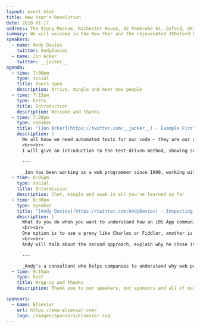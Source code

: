 ```yaml
---
layout: event.html
title: New Year's Resolution
date: 2018-01-17
address: The Story Museum, Rochester House, 42 Pembroke St, Oxford, OX11BP
summary: We will welcome in the New Year and the rejuvenated JSOxford by looking at a couple of topics that many developers wish to improve - Testing and Performance.
speakers:
  - name: Andy Davies
    twitter: AndyDavies
  - name: Jon Acker
    twitter: __jacker__
agenda:
  - time: 7:00pm
    type: social
    title: Doors open
    description: Arrive, mingle and meet new people
  - time: 7:15pm
    type: hosts
    title: Introduction
    description: Welcome and thanks
  - time: 7:20pm
    type: speaker
    title: "[Jon Acker](https://twitter.com/__jacker__) - Example First / A Sane Test-Driven Approach to Programming"
    description: |
      We all know we need automated tests for our code - they are our guardian angel against regression bugs. But what exactly is the point in writing a test in advance - how does this even make sense? The first thing to grasp is that, at this stage, these are not tests - but specifications, which force us to think about exactly what we want to do - in advance.  In addition TDD/BDD provide a rigorous methodology, which can help to keep us sane whilst developing complex code in steady confident steps.
      <br><br>
      I will give an introduction to the test-driven method, showing some examples of how it can be practised in JavaScript, and finally (since both TDD and BDD are about driving code from examples) how BDD, as a completely outside-in approach can help get us started with TDD by driving code from higher-level business requirements first.

      ---

      _Jon has been working as a web programmer since 1999, working with both PHP and JavaScript on a wide variety of applications. He is a BDD and TDD advocate, has mentored developers and has given conference talks on both._
  - time: 8:05pm
    type: social
    title: Intermission
    description: Chat, mingle and soak in all you've learned so far
  - time: 8:30pm
    type: speaker
    title: "[Andy Davies](https://twitter.com/AndyDavies) - Inspecting iOS App Traffic with JavaScript"
    description: |
      What do you do when you want to understand how an iOS App communicates with it's API and you don't have the source code?
      <br><br>
      One option is to use a proxy like Charles or Fiddler, another is to use a dynamic instrumentation framework such as Frida to inject JavaScript into the App.
      <br><br>
      Andy will talk about the second approach, explain why he chose it and demonstrate the depth of data that can be captured. He'll also talk about some of the drawbacks and tradeoffs too.

      ---

      _Andy's a consultant who helps companies to understand why web performance matters and how they can improve the speed of their sites too._
  - time: 9:15pm
    type: host
    title: Wrap-up and thanks
    description: Thank you to our speakers, our sponsors and all of our attendees

sponsors:
  - name: Elsevier
    url: https://www.elsevier.com/
    logo: /images/sponsors/Elsevier.svg
---
```

